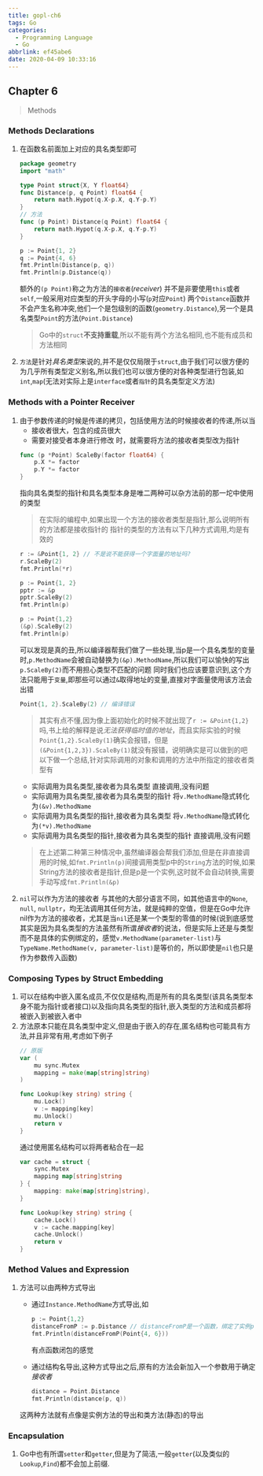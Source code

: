 ```yaml
---
title: gopl-ch6
tags: Go
categories:
  - Programming Language
  - Go
abbrlink: ef45abe6
date: 2020-04-09 10:33:16
---
```



## Chapter 6
> Methods

### Methods Declarations
1. 在函数名前面加上对应的具名类型即可
   ```Go
   package geometry
   import "math"

   type Point struct{X, Y float64}
   func Distance(p, q Point) float64 {
       return math.Hypot(q.X-p.X, q.Y-p.Y)
   }
   // 方法
   func (p Point) Distance(q Point) float64 {
       return math.Hypot(q.X-p.X, q.Y-p.Y)
   }

   p := Point{1, 2}
   q := Point{4, 6}
   fmt.Println(Distance(p, q))
   fmt.Println(p.Distance(q))
   ```
   额外的`(p Point)`称之为方法的`接收者`(*receiver*)
   并不是非要使用`this`或者`self`,一般采用对应类型的开头字母的小写(`p`对应`Point`)
   两个`Distance`函数并不会产生名称冲突,他们一个是包级别的函数(`geometry.Distance`),另一个是具名类型`Point`的方法(`Point.Distance`)
   > Go中的`struct`**不支持重载**,所以不能有两个方法名相同,也不能有成员和方法相同
<!-- more -->
2. `方法`是针对*具名类型*来说的,并不是仅仅局限于`struct`,由于我们可以很方便的为几乎所有类型定义别名,所以我们也可以很方便的对各种类型进行包装,如`int`,`map`(无法对实际上是`interface`或者`指针`的具名类型定义方法)

### Methods with a Pointer Receiver
1. 由于参数传递的时候是传递的拷贝，包括使用方法的时候接收者的传递,所以当
   - 接收者很大，包含的成员很大
   - 需要对接受者本身进行修改
   时，就需要将方法的接收者类型改为指针
   ```Go
   func (p *Point) ScaleBy(factor float64) {
       p.X *= factor
       p.Y *= factor
   }
   ```
   指向具名类型的指针和具名类型本身是唯二两种可以杂方法前的那一坨中使用的类型
   > 在实际的编程中,如果出现一个方法的接收者类型是指针,那么说明所有的方法都是接收指针的
   指针的类型的方法有以下几种方式调用,均是有效的
   ```Go
   r := &Point{1, 2} // 不是说不能获得一个字面量的地址吗?
   r.ScaleBy(2)
   fmt.Println(*r)

   p := Point{1, 2}
   pptr := &p
   pptr.ScaleBy(2)
   fmt.Println(p)

   p := Point{1,2}
   (&p).ScaleBy(2)
   fmt.Println(p)
   ```
   可以发现是真的丑,所以编译器帮我们做了一些处理,当p是一个具名类型的变量时,`p.MethodName`会被自动替换为`(&p).MethodName`,所以我们可以愉快的写出`p.ScaleBy(2)`而不用担心类型不匹配的问题
   同时我们也应该要意识到,这个方法只能用于`变量`,即那些可以通过`&`取得地址的变量,直接对字面量使用该方法会出错
   ```Go
   Point{1, 2}.ScaleBy(2) // 编译错误
   ```
   > 其实有点不懂,因为像上面初始化的时候不就出现了`r := &Point{1,2}`吗,书上给的解释是说*无法获得临时值的地址*，而且实际实验的时候`Point{1,2}.ScaleBy(1)`确实会报错，但是`(&Point{1,2,3}).ScaleBy(1)`就没有报错，说明确实是可以做到的吧
   以下做一个总结,针对实际调用的对象和调用的方法中所指定的接收者类型有
   - 实际调用为具名类型,接收者为具名类型
     直接调用,没有问题
   - 实际调用为具名类型,接收者为具名类型的指针
     将`v.MethodName`隐式转化为`(&v).MethodName`
   - 实际调用为具名类型的指针,接收者为具名类型
     将`v.MethodName`隐式转化为`(*v).MethodName`
   - 实际调用为具名类型的指针,接收者为具名类型的指针
     直接调用,没有问题
   > 在上述第二种第三种情况中,虽然编译器会帮我们添加,但是在非直接调用的时候,如`fmt.Println(p)`间接调用类型p中的`String`方法的时候,如果String方法的接收者是指针,但是p是一个实例,这时就不会自动转换,需要手动写成`fmt.Println(&p)`
2. `nil`可以作为方法的接收者
   与其他的大部分语言不同，如其他语言中的`None`, `null`, `nullptr`，均无法调用其任何方法，就是纯粹的空值，但是在Go中允许nil作为方法的接收者，尤其是当`nil`还是某一个类型的零值的时候(说到底感觉其实是因为具名类型的方法虽然有所谓*接收者*的说法，但是实际上还是与类型而不是具体的实例绑定的，感觉`v.MethodName(parameter-list)`与`TypeName.MethodName(v, parameter-list)`是等价的，所以即使是`nil`也只是作为参数传入函数)

### Composing Types by Struct Embedding
1. 可以在结构中嵌入匿名成员,不仅仅是结构,而是所有的具名类型(该具名类型本身不能为指针或者接口)以及指向具名类型的指针,嵌入类型的方法和成员都将被嵌入到被嵌入者中
2. 方法原本只能在具名类型中定义,但是由于嵌入的存在,匿名结构也可能具有方法,并且非常有用,考虑如下例子
   ```Go
   // 原版
   var (
       mu sync.Mutex
       mapping = make(map[string]string)
   )

   func Lookup(key string) string {
       mu.Lock()
       v := mapping[key]
       mu.Unlock()
       return v
   }
   ```
   通过使用匿名结构可以将两者粘合在一起
   ```Go
   var cache = struct {
       sync.Mutex
       mapping map[string]string
   } {
       mapping: make(map[string]string),
   }

   func Lookup(key string) string {
       cache.Lock()
       v := cache.mapping[key]
       cache.Unlock()
       return v
   }
   ```
### Method Values and Expression
1. 方法可以由两种方式导出
   - 通过`Instance.MethodName`方式导出,如
     
     ```Go
     p := Point{1,2}
     distanceFromP := p.Distance // distanceFromP是一个函数，绑定了实例p
     fmt.Println(distanceFromP(Point{4, 6}))
     ```
     有点函数闭包的感觉
   - 通过结构名导出,这种方式导出之后,原有的方法会新加入一个参数用于确定*接收者*
     ```Go
     distance = Point.Distance
     fmt.Println(distance(p, q))
     ```
   这两种方法就有点像是实例方法的导出和类方法(静态)的导出

### Encapsulation
1. Go中也有所谓`setter`和`getter`,但是为了简洁,一般`getter`(以及类似的`Lookup`,`Find`)都不会加上前缀.

